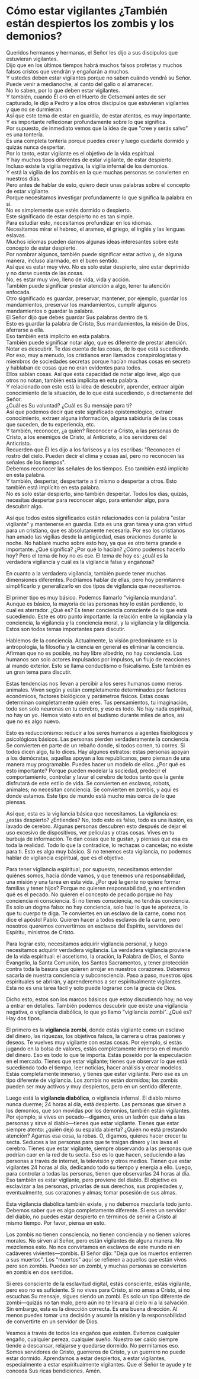# Cómo estar vigilantes ¿También están despiertos los zombis y los demonios?

Queridos hermanos y hermanas, el Señor les dijo a sus discípulos que estuvieran vigilantes.  
Dijo que en los últimos tiempos habrá muchos falsos profetas y muchos falsos cristos que vendrán y engañarán a muchos.  
Y ustedes deben estar vigilantes porque no saben cuándo vendrá su Señor.  
Puede venir a medianoche, al canto del gallo o al amanecer.  
No lo saben, por lo que deben estar vigilantes.  
Y también, cuando Él oró en el Huerto de Getsemaní antes de ser capturado, le dijo a Pedro y a los otros discípulos que estuvieran vigilantes y que no se durmieran.  
Así que este tema de estar en guardia, de estar atentos, es muy importante.  
Y es importante reflexionar profundamente sobre lo que significa.  
Por supuesto, de inmediato vemos que la idea de que "cree y serás salvo" es una tontería.  
Es una completa tontería porque puedes creer y luego quedarte dormido y quizás nunca despertar.  
Por lo tanto, estar vigilante es el objetivo de la vida espiritual.  
Y hay muchos tipos diferentes de estar vigilante, de estar despierto.  
Incluso existe la vigilia negativa, la vigilia infernal de los demonios.  
Y está la vigilia de los zombis en la que muchas personas se convierten en nuestros días.  
Pero antes de hablar de esto, quiero decir unas palabras sobre el concepto de estar vigilante.  
Porque necesitamos investigar profundamente lo que significa la palabra en sí.  
No es simplemente que estés dormido o despierto.  
Este significado de estar despierto no es tan simple.  
Para estudiar esto, necesitamos profundizar en los idiomas.  
Necesitamos mirar el hebreo, el arameo, el griego, el inglés y las lenguas eslavas.  
Muchos idiomas pueden darnos algunas ideas interesantes sobre este concepto de estar despierto.  
Por nombrar algunos, también puede significar estar activo y, de alguna manera, incluso alarmado, en el buen sentido.  
Así que es estar muy vivo. No es solo estar despierto, sino estar deprimido y no darse cuenta de las cosas.  
No, es estar muy vivo, lleno de vida, vida y acción.  
También puede significar prestar atención a algo, tener tu atención enfocada.  
Otro significado es guardar, preservar, mantener, por ejemplo, guardar los mandamientos, preservar los mandamientos, cumplir algunos mandamientos o guardar la palabra.  
El Señor dijo que debes guardar Sus palabras dentro de ti.  
Esto es guardar la palabra de Cristo, Sus mandamientos, la misión de Dios, aferrarse a ella.  
Eso también está implícito en esta palabra.  
También puede significar notar algo, que es diferente de prestar atención.  
Notar es descubrir. Te das cuenta de las cosas, de lo que está sucediendo.  
Por eso, muy a menudo, los cristianos eran llamados conspirologistas y miembros de sociedades secretas porque hacían muchas cosas en secreto y hablaban de cosas que no eran evidentes para todos.  
Ellos sabían cosas. Así que esta capacidad de notar algo leve, algo que otros no notan, también está implícita en esta palabra.  
Y relacionado con esto está la idea de descubrir, aprender, extraer algún conocimiento de la situación, de lo que está sucediendo, o directamente del Señor.  
¿Cuál es Su voluntad? ¿Cuál es Su mensaje para ti?  
Así que podemos decir que este significado epistemológico, extraer conocimiento, extraer alguna información, alguna sabiduría de las cosas que suceden, de tu experiencia, etc.  
Y también, reconocer, ¿a quién? Reconocer a Cristo, a las personas de Cristo, a los enemigos de Cristo, al Anticristo, a los servidores del Anticristo.  
Recuerden que Él les dijo a los fariseos y a los escribas: "Reconocen el rostro del cielo. Pueden decir el clima y cosas así, pero no reconocen las señales de los tiempos".  
Debemos reconocer las señales de los tiempos. Eso también está implícito en esta palabra.  
Y también, despertar, despertarte a ti mismo o despertar a otros. Esto también está implícito en esta palabra.  
No es solo estar despierto, sino también despertar. Todos los días, quizás, necesitas despertar para reconocer algo, para entender algo, para descubrir algo.

Así que todos estos significados están relacionados con la palabra "estar vigilante" y mantenerse en guardia. Esta es una gran tarea y una gran virtud para un cristiano, que es absolutamente necesaria. Por eso los cristianos han amado las vigilias desde la antigüedad, esas oraciones durante la noche. No hablaré mucho sobre esto hoy, ya que es otro tema grande e importante. ¿Qué significa? ¿Por qué lo hacían? ¿Cómo podemos hacerlo hoy? Pero el tema de hoy no es ese. El tema de hoy es: ¿cuál es la verdadera vigilancia y cuál es la vigilancia falsa y engañosa?

En cuanto a la verdadera vigilancia, también puede tener muchas dimensiones diferentes. Podríamos hablar de ellas, pero hoy permítanme simplificarlo y generalizarlo en dos tipos de vigilancia que necesitamos.

El primer tipo es muy básico. Podemos llamarlo "vigilancia mundana". Aunque es básico, la mayoría de las personas hoy lo están perdiendo, lo cual es aterrador. ¿Qué es? Es tener conciencia consciente de lo que está sucediendo. Este es otro punto importante: la relación entre la vigilancia y la conciencia, la vigilancia y la conciencia moral, y la vigilancia y la diligencia. Estos son todos temas importantes para discutir.

Hablemos de la conciencia. Actualmente, la visión predominante en la antropología, la filosofía y la ciencia en general es eliminar la conciencia. Afirman que no es posible, no hay libre albedrío, no hay conciencia. Los humanos son solo actores impulsados por impulsos, un flujo de reacciones al mundo exterior. Esto se llama conductismo o fisicalismo. Este también es un gran tema para discutir.

Estas tendencias nos llevan a percibir a los seres humanos como meros animales. Viven según y están completamente determinados por factores económicos, factores biológicos y parámetros físicos. Estas cosas determinan completamente quién eres. Tus pensamientos, tu imaginación, todo son solo neuronas en tu cerebro, y eso es todo. No hay nada espiritual, no hay un yo. Hemos visto esto en el budismo durante miles de años, así que no es algo nuevo.

Esto es reduccionismo: reducir a los seres humanos a agentes fisiológicos y psicológicos básicos. Las personas pierden verdaderamente la conciencia. Se convierten en parte de un rebaño donde, si todos corren, tú corres. Si todos dicen algo, tú lo dices. Hay algunos estratos: estas personas apoyan a los demócratas, aquellas apoyan a los republicanos, pero piensan de una manera muy programable. Puedes hacer un modelo de ellos. ¿Por qué es esto importante? Porque pueden modelar la sociedad, predecir el comportamiento, controlar y lavar el cerebro de todos tanto que la gente disfrutará de este estilo de vida. Se convierten en esclavos, robots, animales; no necesitan conciencia. Se convierten en zombis, y aquí es donde estamos. Este tipo de mundo está mucho más cerca de lo que piensas.  

Así que, esta es la vigilancia básica que necesitamos. La vigilancia es: ¿estás despierto? ¿Entiendes? No, todo esto es falso, todo es una ilusión, es lavado de cerebro. Algunas personas descubren esto después de dejar el uso excesivo de dispositivos, ver películas y otras cosas. Vives en tu burbuja de información. Te dan cosas que te gustan, y piensas que esa es toda la realidad. Todo lo que la contradice, lo rechazas o cancelas; no existe para ti. Esto es algo muy básico. Si no tenemos esta vigilancia, no podemos hablar de vigilancia espiritual, que es el objetivo.  

Para tener vigilancia espiritual, por supuesto, necesitamos entender quiénes somos, hacia dónde vamos, y que tenemos una responsabilidad, una misión y una tarea en esta vida. ¿Por qué la gente no quiere formar familias y tener hijos? Porque no quieren responsabilidad, y no entienden qué es el pecado. No quieren el concepto de pecado porque no hay conciencia ni consciencia. Si no tienes consciencia, no tendrás conciencia. Es solo un dogma falso: no hay conciencia, solo haz lo que te apetezca, lo que tu cuerpo te diga. Te conviertes en un esclavo de la carne, como nos dice el apóstol Pablo. Quieren hacer a todos esclavos de la carne, pero nosotros queremos convertirnos en esclavos del Espíritu, servidores del Espíritu, ministros de Cristo.  

Para lograr esto, necesitamos adquirir vigilancia personal, y luego necesitamos adquirir verdadera vigilancia. La verdadera vigilancia proviene de la vida espiritual: el ascetismo, la oración, la Palabra de Dios, el Santo Evangelio, la Santa Comunión, los Santos Sacramentos, y tener protección contra toda la basura que quieren arrojar en nuestros corazones. Debemos sacarla de nuestra conciencia y subconsciencia. Paso a paso, nuestros ojos espirituales se abrirán, y aprenderemos a ser espiritualmente vigilantes. Esta no es una tarea fácil y solo puede lograrse con la gracia de Dios.  

Dicho esto, estos son los marcos básicos que estoy discutiendo hoy; no voy a entrar en detalles. También podemos descubrir que existe una vigilancia negativa, o vigilancia diabólica, lo que yo llamo "vigilancia zombi". ¿Qué es? Hay dos tipos.  

El primero es la **vigilancia zombi**, donde estás vigilante como un esclavo del dinero, las riquezas, los objetivos falsos, la carrera u otras pasiones y deseos. Te vuelves muy vigilante con estas cosas. Por ejemplo, si estás jugando en la bolsa de valores, estás completamente inmerso en el mundo del dinero. Eso es todo lo que te importa. Estás poseído por la especulación en el mercado. Tienes que estar vigilante; tienes que observar lo que está sucediendo todo el tiempo, leer noticias, hacer análisis y crear modelos. Estás completamente inmerso, y tienes que estar vigilante. Pero ese es un tipo diferente de vigilancia. Los zombis no están dormidos; los zombis pueden ser muy activos y muy despiertos, pero en un sentido diferente.  

Luego está la **vigilancia diabólica**, o vigilancia infernal. El diablo mismo nunca duerme; 24 horas al día, está despierto. Las personas que sirven a los demonios, que son movidas por los demonios, también están vigilantes. Por ejemplo, si vives en pecado—digamos, eres un ladrón que daña a las personas y sirve al diablo—tienes que estar vigilante. Tienes que estar siempre atento: ¿quién dejó su espalda abierta? ¿Quién no está prestando atención? Agarras esa cosa, la robas. O, digamos, quieres hacer crecer tu secta. Seduces a las personas para que te traigan dinero y las lavas el cerebro. Tienes que estar vigilante, siempre observando a las personas que podrían caer en la red de tu secta. Eso es lo que hacen, seduciendo a las personas a través de internet, la televisión y otros medios. Tienen que estar vigilantes 24 horas al día, dedicando todo su tiempo y energía a ello. Luego, para controlar a todas las personas, tienen que observarlas 24 horas al día. Eso también es estar vigilante, pero proviene del diablo. El objetivo es esclavizar a las personas, privarlas de sus derechos, sus propiedades y, eventualmente, sus corazones y almas; tomar posesión de sus almas.  

Esta vigilancia diabólica también existe, y no debemos mezclarla todo junto. Debemos saber que es algo completamente diferente. Si eres un servidor del diablo, no puedes estar despierto en términos de servir a Cristo al mismo tiempo. Por favor, piensa en esto.  

Los zombis no tienen consciencia, no tienen conciencia y no tienen valores morales. No sirven al Señor, pero están vigilantes de alguna manera. No mezclemos esto. No nos convirtamos en esclavos de este mundo ni en cadáveres vivientes—zombis. El Señor dijo: "Deja que los muertos entierren a sus muertos". Los "muertos" aquí se refieren a aquellos que están vivos pero son zombis. Puedes ser un zombi, y muchas personas se convierten en zombis en dos sentidos.  

Si eres consciente de la esclavitud digital, estás consciente, estás vigilante, pero eso no es suficiente. Si no vives para Cristo, si no amas a Cristo, si no escuchas Su mensaje, sigues siendo un zombi. Es solo un tipo diferente de zombi—quizás no tan malo, pero aún no te llevará al cielo ni a la salvación. Sin embargo, esta es la dirección correcta. Es una buena dirección. Al menos puedes tomar una decisión y asumir la misión y la responsabilidad de convertirte en un servidor de Dios.  

Veamos a través de todos los engaños que existen. Evitemos cualquier engaño, cualquier pereza, cualquier sueño. Nuestro ser caído siempre tiende a descansar, relajarse y quedarse dormido. No permitamos eso. Somos servidores de Cristo, guerreros de Cristo, y un guerrero no puede estar dormido. Aprendamos a estar despiertos, a estar vigilantes, especialmente a estar espiritualmente vigilantes. Que el Señor te ayude y te conceda Sus ricas bendiciones. Amén.

